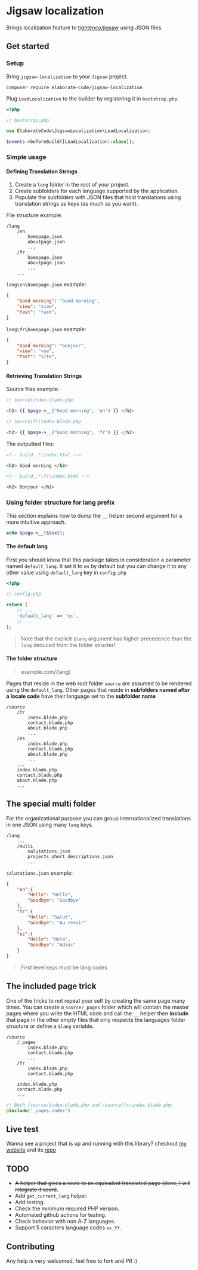 # Jigsaw localization

Brings localization feature to [tightenco/jigsaw](https://jigsaw.tighten.com/) using JSON files.

## Get started

### Setup

Bring `jigsaw-localization` to your `Jigsaw` project.

```text
composer require elaborate-code/jigsaw-localization
```

Plug `LoadLocalization` to the builder by registering it in `bootstrap.php`.

```php
<?php

// bootstrap.php

use ElaborateCode\JigsawLocalization\LoadLocalization;

$events->beforeBuild([LoadLocalization::class]);
```

### Simple usage

#### Defining Translation Strings

1. Create a `lang` folder in the root of your project.
2. Create subfolders for each language supported by the application.
3. Populate the subfolders with JSON files that hold translations using translation strings as keys (as much as you want).

File structure example:

```text
/lang
    /en
        homepage.json
        aboutpage.json
        ...
    /fr
        homepage.json
        aboutpage.json
        ...
    ...
```

`lang\en\homepage.json` example:

```json
{
    "Good morning": "Good morning",
    "view": "view",
    "fast": "fast",
}
```

`lang\fr\homepage.json` example:

```json
{
    "Good morning": "bonjour",
    "view": "vue",
    "fast": "vite",
}
```

#### Retrieving Translation Strings

Source files example:

```php
// source\index.blade.php

<h2> {{ $page->__("Good morning", 'en') }} </h2>
```

```php
// source\fr\index.blade.php

<h2> {{ $page->__("Good morning", 'fr') }} </h2>
```

The outputted files:

```html
<!-- build_.*\index.html -->

<h2> Good morning </h2>
```

```html
<!-- build_.*\fr\index.html -->

<h2> Bonjour </h2>
```

### Using folder structure for lang prefix

This section explains how to dump the `__` helper second argument for a more intuitive approach.

```php
echo $page->__($text);
```

#### The default lang

First you should know that this package takes in consideration a parameter named `default_lang`. It set it to `en` by default but you can change it to any other value using `default_lang` key in `config.php`

```php
<?php

// config.php

return [
    // ...
    'default_lang' => 'es',
    // ...
];
```

> Note that the explicit `$lang` argument has higher precedence than the `lang` deduced from the folder structer!

#### The folder structure

> example.com/{lang}

Pages that reside in the web root folder `source` are assumed to be rendered using the `default_lang`. Other pages that reside in **subfolders named after a locale code** have their language set to the **subfolder name**

```text
/source
    /fr
        index.blade.php
        contact.blade.php
        about.blade.php
        ...
    /es
        index.blade.php
        contact.blade.php
        about.blade.php
        ...
    ...
    index.blade.php
    contact.blade.php
    about.blade.php
    ...
```

## The special multi folder

For the organizational purpose you can group internationalized translations in one JSON using many `lang` keys.

```text
/lang
    ...
    /multi
        salutations.json
        projects_short_descriptions.json
        ...
```

`salutations.json` example:

```json
{
    "en":{
        "Hello": "Hello",
        "Goodbye": "Goodbye"
    },
    "fr":{
        "Hello": "Salut",
        "Goodbye": "Au revoir"
    },
    "es":{
        "Hello": "Hola",
        "Goodbye": "Adiós"
    }
}
```

> First level keys must be lang codes

## The included page trick

One of the tricks to not repeat your self by creating the same page many times. You can create a `source/_pages` folder which will contain the master pages where you write the HTML code and call the `__` helper then **include** that page in the other empty files that only respects the languages folder structure or define a `$lang` variable.

```text
/source
    /_pages
        index.blade.php
        contact.blade.php
        ...
    /fr
        index.blade.php
        contact.blade.php
        ...
    index.blade.php
    contact.blade.php
    ...
```

```php
// Both /source/index.blade.php and /source/fr/index.blade.php
@include('_pages.index')
```

## Live test

Wanna see a project that is up and running with this library? checkout [my website](https://elaboratecode.com)  and its [repo](https://github.com/elaborate-code/elaborate-code.github.io)

## TODO

- ~~A helper that gives a route to an equivalent translated page (done, I will integrate it soon)~~.
- Add `get_current_lang` helper.
- Add testing.
- Check the minimum required PHP version.
- Automated github actions for testing.
- Check behavior with non A-Z languages.
- Support 5 caracters language codes `xx_YY`.

## Contributing

Any help is very welcomed, feel free to fork and PR :)
